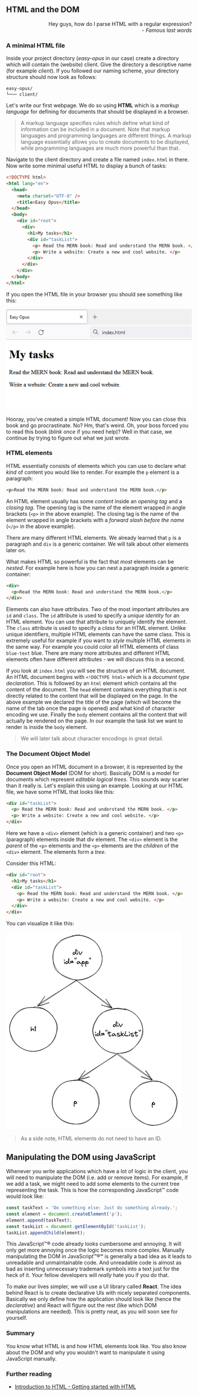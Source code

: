 ## HTML and the DOM

<div style="text-align: right"> Hey guys, how do I parse HTML with a regular expression? <br> <i> - Famous last words </i> </div>

### A minimal HTML file

Inside your project directory (_easy-opus_ in our case) create a directory which will contain the (website) client. Give the directory a descriptive name (for example _client_). If you followed our naming scheme, your directory structure should now look as follows:

```
easy-opus/
└─── client/
```

Let's write our first webpage. We do so using **HTML** which is a _markup language_ for defining for documents that should be displayed in a browser.

> A markup language specifies rules which define what kind of information can be included in a document. Note that markup languages and programming languages are different things. A markup language essentially allows you to create documents to be displayed, while programming languages are much more powerful than that.

Navigate to the client directory and create a file named `index.html` in there. Now write some minimal useful HTML to display a bunch of tasks:

```html
<!DOCTYPE html>
<html lang="en">
  <head>
    <meta charset="UTF-8" />
    <title>Easy Opus</title>
  </head>
  <body>
    <div id="root">
      <div>
        <h1>My tasks</h1>
        <div id="taskList">
          <p> Read the MERN book: Read and understand the MERN book. </p>
          <p> Write a website: Create a new and cool website. </p>
        </div>
      </div>
    </div>
  </body>
</html>
```

If you open the HTML file in your browser you should see something like this:

![](images/minimal.png)

Hooray, you've created a simple HTML document! Now you can close this book and go procrastinate. No? Hm, that's weird. Oh, your boss forced you to read this book (_blink once_ if you need help)? Well in that case, we continue by trying to figure out what we just wrote.

### HTML elements

HTML essentially consists of elements which you can use to declare what _kind_ of content you would like to render. For example the `p` element is a paragraph:

```html
<p>Read the MERN book: Read and understand the MERN book.</p>
```

An HTML element usually has some _content_ inside an _opening tag_ and a _closing tag_. The opening tag is the name of the element wrapped in angle brackets (`<p>` in the above example). The closing tag is the name of the element wrapped in angle brackets with a _forward slash before the name_ (`</p>` in the above example).

There are many different HTML elements. We already learned that `p` is a paragraph and `div` is a generic container. We will talk about other elements later on.

What makes HTML so powerful is the fact that _most_ elements can be _nested_. For example here is how you can nest a paragraph inside a generic container:

```html
<div>
  <p>Read the MERN book: Read and understand the MERN book.</p>
</div>
```

Elements can also have _attributes_. Two of the most important attributes are `id` and `class`. The `id` attribute is used to specify a _unique identity_ for an HTML element. You can use that attribute to uniquely identify the element. The `class` attribute is used to specify a _class_ for an HTML element. Unlike unique identifiers, multiple HTML elements can have the same class. This is extremely useful for example if you want to _style_ multiple HTML elements in the same way. For example you could color all HTML elements of class `blue-text` blue. There are many more attributes and different HTML elements often have different attributes - we will discuss this in a second.

If you look at `index.html` you will see the structure of an HTML document. An HTML document begins with `<!DOCTYPE html>` which is a _document type declaration_. This is followed by an `html` element which contains all the content of the document. The `head` element contains everything that is not directly related to the content that will be displayed on the page. In the above example we declared the title of the page (which will become the name of the tab once the page is opened) and what kind of character encoding we use. Finally the `body` element contains all the content that will actually be rendered on the page. In our example the task list we want to render is inside the `body` element.

> We will later talk about character encodings in great detail.

### The Document Object Model

Once you open an HTML document in a browser, it is represented by the **Document Object Model** (DOM for short). Basically DOM is a model for documents which represent _editable logical trees_. This sounds _way_ scarier than it really is. Let's explain this using an example. Looking at our HTML file, we have some HTML that looks like this:

```html
<div id="taskList">
  <p> Read the MERN book: Read and understand the MERN book. </p>
  <p> Write a website: Create a new and cool website. </p>
</div>
```

Here we have a `<div>` element (which is a generic container) and two `<p>` (paragraph) elements inside that div element. The `<div>` element is the _parent_ of the `<p>` elements and the `<p>` elements are the _children_ of the `<div>` element. The elements form a _tree_.

Consider this HTML:

```html
<div id="root">
  <h1>My tasks</h1>
  <div id="taskList">
    <p> Read the MERN book: Read and understand the MERN book. </p>
    <p> Write a website: Create a new and cool website. </p>
  </div>
</div>
```

You can visualize it like this:

![](images/tree.png)

> As a side note, HTML elements do not need to have an ID.

## Manipulating the DOM using JavaScript

Whenever you write applications which have a lot of logic in the client, you will need to manipulate the DOM (i.e. add or remove items). For example, if we add a task, we might need to add some elements to the current tree representing the task. This is how the corresponding JavaScript™ code would look like:

```javascript
const taskText = 'Do something else: Just do something already.';
const element = document.createElement('p');
element.append(taskText);
const taskList = document.getElementById('taskList');
taskList.appendChild(element);
```

This JavaScript™® code already looks cumbersome and annoying. It will only get more annoying once the logic becomes more complex. Manually manipulating the DOM in JavaScript™®℠ is generally a bad idea as it leads to unreadable and unmaintainable code. And unreadable code is almost as bad as inserting unnecessary trademark symbols into a text just for the heck of it. Your fellow developers will _really_ hate you if you do that.

To make our lives simpler, we will use a UI library called **React**. The idea behind React is to create declarative UIs with nicely separated components. Basically we only define how the application should look like (hence the _declarative_) and React will figure out the rest (like which DOM manipulations are needed). This is pretty neat, as you will soon see for yourself.

### Summary

You know what HTML is and how HTML elements look like. You also know about the DOM and why you wouldn't want to manipulate it using JavaScript manually.

### Further reading

- [Introduction to HTML - Getting started with HTML](https://developer.mozilla.org/en-US/docs/Learn/HTML/Introduction_to_HTML/Getting_started)
